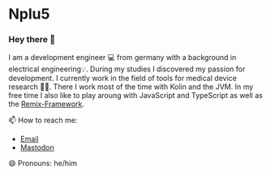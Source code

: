 # Nplu5

### Hey there 👋

I am a development engineer 💻 from germany with a background in electrical
engineering💡. During my studies I discovered my passion for development. I
currently work in the field of tools for medical device research 🏥🔎. There I
work most of the time with Kolin and the JVM. In my free time I also like to
play aroung with JavaScript and TypeScript as well as the
[Remix-Framework](https://remix.run/).

📫 How to reach me:

- [Email](mailto:simon@skrause.me)
- [Mastodon](https://fosstodon.org/@skrause)

😄 Pronouns: he/him

<!--
**Nplu5/Nplu5** is a ✨ _special_ ✨ repository because its `README.md` (this file) appears on your GitHub profile.

Here are some ideas to get you started:

- 🔭 I’m currently working on ...
- 🌱 I’m currently learning ...
- 👯 I’m looking to collaborate on ...
- 🤔 I’m looking for help with ...
- 💬 Ask me about ...
- 📫 How to reach me: ...
- 😄 Pronouns: ...
- ⚡ Fun fact: ...
-->
